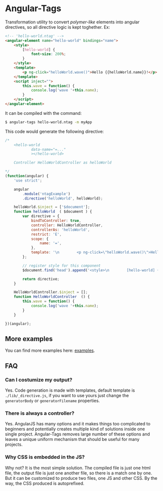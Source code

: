 Angular-Tags
============

Transformation utility to convert _polymer-like_ elements into 
angular directives, so all directive logic is kept toghether. Ex:


```html
<!-- 'hello-world.ntag' -->
<angular-element name="hello-world" bindings="name">
    <style>
        [hello-world] {
            font-size: 200%;
        }
    </style>
    <template>
        <p ng-click="helloWorld.wave()">Hello {{helloWorld.name}}!</p>
    </template>
    <script inject="">
        this.wave = function() {
            console.log('wave '+this.name);
        }
    </script>
</angular-element>
```


It can be compiled with the command:

```bash
$ angular-tags hello-world.ntag -m myApp
```


This code would generate the following directive:

```javascript
/*
	<hello-world
			data-name="=..."
			></hello-world>

	Controller HelloWorldController as helloWorld

*/
(function(angular) {
	'use strict';

	angular
		.module('ntagExample')
		.directive('helloWorld', helloWorld);

	helloWorld.$inject = ['$document'];
	function helloWorld  ( $document ) {
		var directive = {
			bindToController: true,
			controller: HelloWorldController,
			controllerAs: 'helloWorld',
			restrict: 'E',
			scope: {
				name: '=',
			},
			template: '\n        <p ng-click=\"helloWorld.wave()\">Hello {{helloWorld.name}}!</p>\n    ',
		};

		// register style for this component
		$document.find('head').append('<style>\n        [hello-world] {\n            font-size: 200%;\n        }\n    </style>');

		return directive;
	}

	HelloWorldController.$inject = [];
	function HelloWorldController  () {
        this.wave = function() {
            console.log('wave '+this.name);
        }
	}

})(angular);
```


More examples
-------------

You can find more examples here: [examples](examples/index.md).


FAQ
---

### Can I costumize my output?

Yes. Code generation is made with templates, default template is `./lib/_directive.js`,
if you want to use yours just change the `generatorBody` or `generatorFilename` properties.


### There is always a controller?

Yes. AngularJS has many options and it makes things too complicated to beginners and 
potentially creates multiple kind of solutions inside one single project. Angular-Tags
removes large number of these options and leaves a unique uniform mechanism that should
be useful for many projects.


### Why CSS is embedded in the JS?

Why not? It is the most simple solution. The compiled file is just one html file, the output file is just one another file, so there is a match one by one. But it can be customized to produce two files, one JS and other CSS. By the way, the CSS produced is autoprefixed.
